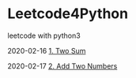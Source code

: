 # Leetcode4Python

leetcode with python3 

2020-02-16 [1. Two Sum](https://leetcode-cn.com/problems/two-sum/)

2020-02-17 [2. Add Two Numbers](https://leetcode-cn.com/problems/add-two-numbers/)





